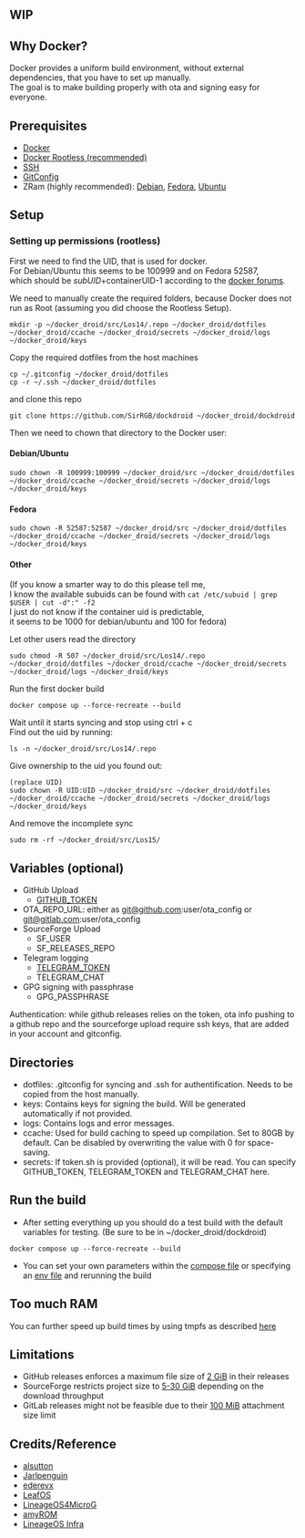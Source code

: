 WIP
----

## Why Docker?

Docker provides a uniform build environment, without external dependencies, that you have to set up manually.  
The goal is to make building properly with ota and signing easy for everyone.


## Prerequisites

- [Docker](https://docs.docker.com/engine/install)
- [Docker Rootless (recommended)](https://docs.docker.com/engine/security/rootless/)
- [SSH](https://docs.github.com/en/authentication/connecting-to-github-with-ssh/generating-a-new-ssh-key-and-adding-it-to-the-ssh-agent)
- [GitConfig](https://git-scm.com/book/en/v2/Getting-Started-First-Time-Git-Setup)
- ZRam (highly recommended): [Debian](https://wiki.debian.org/ZRam), [Fedora](https://github.com/systemd/zram-generator), [Ubuntu](https://wiki.ubuntuusers.de/zRam)


## Setup

### Setting up permissions (rootless)

First we need to find the UID, that is used for docker.  
For Debian/Ubuntu this seems to be 100999 and on Fedora 52587,  
which should be $subUID+$containerUID-1 according to the [docker forums](https://forums.docker.com/t/map-more-uid-on-rootless-docker-and-mount-volume/102928/8).


We need to manually create the required folders, because Docker does not run as Root (assuming you did choose the Rootless Setup).
```
mkdir -p ~/docker_droid/src/Los14/.repo ~/docker_droid/dotfiles ~/docker_droid/ccache ~/docker_droid/secrets ~/docker_droid/logs ~/docker_droid/keys
```
Copy the required dotfiles from the host machines
```
cp ~/.gitconfig ~/docker_droid/dotfiles
cp -r ~/.ssh ~/docker_droid/dotfiles
```
and clone this repo
```
git clone https://github.com/SirRGB/dockdroid ~/docker_droid/dockdroid
```

Then we need to chown that directory to the Docker user:

#### Debian/Ubuntu
```
sudo chown -R 100999:100999 ~/docker_droid/src ~/docker_droid/dotfiles ~/docker_droid/ccache ~/docker_droid/secrets ~/docker_droid/logs ~/docker_droid/keys
```

#### Fedora
```
sudo chown -R 52587:52587 ~/docker_droid/src ~/docker_droid/dotfiles ~/docker_droid/ccache ~/docker_droid/secrets ~/docker_droid/logs ~/docker_droid/keys
```

#### Other
(If you know a smarter way to do this please tell me,  
I know the available subuids can be found with `cat /etc/subuid | grep $USER | cut -d":" -f2`  
I just do not know if the container uid is predictable,  
it seems to be 1000 for debian/ubuntu and 100 for fedora)

Let other users read the directory
```
sudo chmod -R 507 ~/docker_droid/src/Los14/.repo ~/docker_droid/dotfiles ~/docker_droid/ccache ~/docker_droid/secrets ~/docker_droid/logs ~/docker_droid/keys
```
Run the first docker build
```
docker compose up --force-recreate --build
```
Wait until it starts syncing and stop using ctrl + c  
Find out the uid by running:
```
ls -n ~/docker_droid/src/Los14/.repo
```
Give ownership to the uid you found out:
```
(replace UID)
sudo chown -R UID:UID ~/docker_droid/src ~/docker_droid/dotfiles ~/docker_droid/ccache ~/docker_droid/secrets ~/docker_droid/logs ~/docker_droid/keys
```
And remove the incomplete sync
```
sudo rm -rf ~/docker_droid/src/Los15/
```


## Variables (optional)

- GitHub Upload
  - [GITHUB_TOKEN](https://docs.github.com/en/authentication/keeping-your-account-and-data-secure/managing-your-personal-access-tokens)
- OTA_REPO_URL: either as git@github.com:user/ota_config or git@gitlab.com:user/ota_config
- SourceForge Upload
  - SF_USER
  - SF_RELEASES_REPO
- Telegram logging
  - [TELEGRAM_TOKEN](https://core.telegram.org/bots/features#botfather)
  - TELEGRAM_CHAT
- GPG signing with passphrase
  - GPG_PASSPHRASE

Authentication:
while github releases relies on the token, ota info pushing to a github repo and the sourceforge upload require ssh keys, that are added in your account and gitconfig.


## Directories

- dotfiles: .gitconfig for syncing and .ssh for authentification. Needs to be copied from the host manually.
- keys: Contains keys for signing the build. Will be generated automatically if not provided.
- logs: Contains logs and error messages.
- ccache: Used for build caching to speed up compilation. Set to 80GB by default. Can be disabled by overwriting the value with 0 for space-saving.
- secrets: If token.sh is provided (optional), it will be read. You can specify GITHUB_TOKEN, TELEGRAM_TOKEN and TELEGRAM_CHAT here.


## Run the build

- After setting everything up you should do a test build with the default variables for testing. (Be sure to be in ~/docker_droid/dockdroid)
```
docker compose up --force-recreate --build
```
- You can set your own parameters within the [compose file](https://docs.docker.com/compose/how-tos/environment-variables/set-environment-variables/#use-the-environment-attribute) or specifying an [env file](https://docs.docker.com/compose/how-tos/environment-variables/set-environment-variables/#use-the-env_file-attribute) and rerunning the build


## Too much RAM

You can further speed up build times by using tmpfs as described [here](https://github.com/alsutton/aosp-build-docker-images/tree/main?tab=readme-ov-file#improving-performance-on-linux)


## Limitations

- GitHub releases enforces a maximum file size of [2 GiB](https://docs.github.com/en/repositories/working-with-files/managing-large-files/about-large-files-on-github#distributing-large-binaries) in their releases
- SourceForge restricts project size to [5-30 GiB](https://sourceforge.net/p/forge/documentation/Disk%20Quotas) depending on the download throughput
- GitLab releases might not be feasible due to their [100 MiB](https://docs.gitlab.com/user/gitlab_com/#gitlab-cicd) attachment size limit


## Credits/Reference

- [alsutton](https://github.com/alsutton/aosp-build-docker-images/blob/main/debian-12-aosp.dockerfile)
- [Jarlpenguin](https://github.com/Jarlpenguin/releases)
- [ederevx](https://github.com/ederevx/android_scripts)
- [LeafOS](https://github.com/LeafOS-Project/leaf_build)
- [LineageOS4MicroG](https://github.com/lineageos4microg/docker-lineage-cicd)
- [amyROM](https://github.com/amyROM/vendor_amy/blob/207d5e32c3fba38b9fe1ab9cd12c71ca6b81d653/scripts/generate_json_build_info.sh)
- [LineageOS Infra](https://github.com/lineageos-infra/build-config/tree/main/android)
